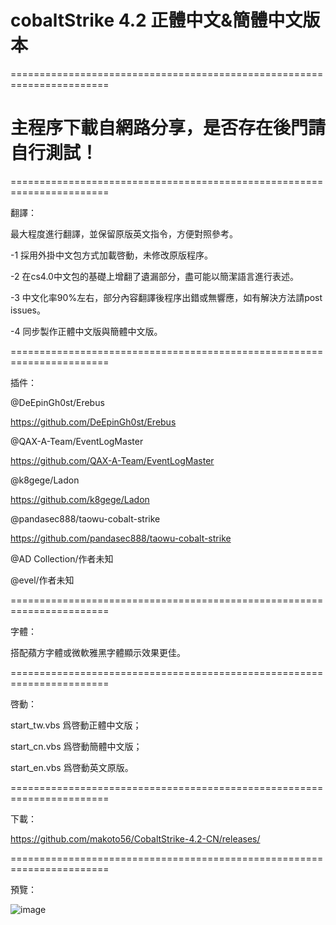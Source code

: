 # cobaltStrike 4.2 正體中文&簡體中文版本

=======================================================================

# 主程序下載自網路分享，是否存在後門請自行測試！

=======================================================================

翻譯：

最大程度進行翻譯，並保留原版英文指令，方便對照參考。

-1 採用外掛中文包方式加載啓動，未修改原版程序。

-2 在cs4.0中文包的基礎上增翻了遺漏部分，盡可能以簡潔語言進行表述。

-3 中文化率90%左右，部分內容翻譯後程序出錯或無響應，如有解決方法請post issues。

-4 同步製作正體中文版與簡體中文版。

=======================================================================

插件：

@DeEpinGh0st/Erebus

https://github.com/DeEpinGh0st/Erebus

@QAX-A-Team/EventLogMaster

https://github.com/QAX-A-Team/EventLogMaster

@k8gege/Ladon

https://github.com/k8gege/Ladon

@pandasec888/taowu-cobalt-strike

https://github.com/pandasec888/taowu-cobalt-strike

@AD Collection/作者未知

@evel/作者未知

=======================================================================

字體：

搭配蘋方字體或微軟雅黑字體顯示效果更佳。

=======================================================================

啓動：

start_tw.vbs 爲啓動正體中文版；

start_cn.vbs 爲啓動簡體中文版；

start_en.vbs 爲啓動英文原版。

=======================================================================

下載：

https://github.com/makoto56/CobaltStrike-4.2-CN/releases/

=======================================================================

預覽：

![image](https://github.com/makoto56/CobaltStrike-4.2-CN/blob/main/cs_4.2.png)
